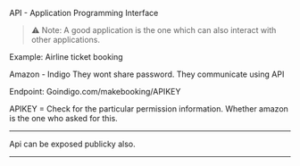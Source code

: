 
API - Application Programming Interface

>⚠️ Note: A good application is the one which can also interact with other applications.

Example:
Airline ticket booking

Amazon - Indigo 
They wont share password. They communicate using API 

Endpoint: Goindigo.com/makebooking/APIKEY

APIKEY = Check for the particular permission information. Whether amazon is the one who asked for this.

----------------------------------------------------------------

Api can be exposed publicky also. 

----------------------------------------------------------------

